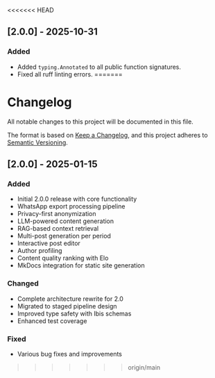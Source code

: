 <<<<<<< HEAD
## [2.0.0] - 2025-10-31

### Added

-   Added `typing.Annotated` to all public function signatures.
-   Fixed all ruff linting errors.
=======
# Changelog

All notable changes to this project will be documented in this file.

The format is based on [Keep a Changelog](https://keepachangelog.com/en/1.0.0/),
and this project adheres to [Semantic Versioning](https://semver.org/spec/v2.0.0.html).

## [2.0.0] - 2025-01-15

### Added
- Initial 2.0.0 release with core functionality
- WhatsApp export processing pipeline
- Privacy-first anonymization
- LLM-powered content generation
- RAG-based context retrieval
- Multi-post generation per period
- Interactive post editor
- Author profiling
- Content quality ranking with Elo
- MkDocs integration for static site generation

### Changed
- Complete architecture rewrite for 2.0
- Migrated to staged pipeline design
- Improved type safety with Ibis schemas
- Enhanced test coverage

### Fixed
- Various bug fixes and improvements
>>>>>>> origin/main
